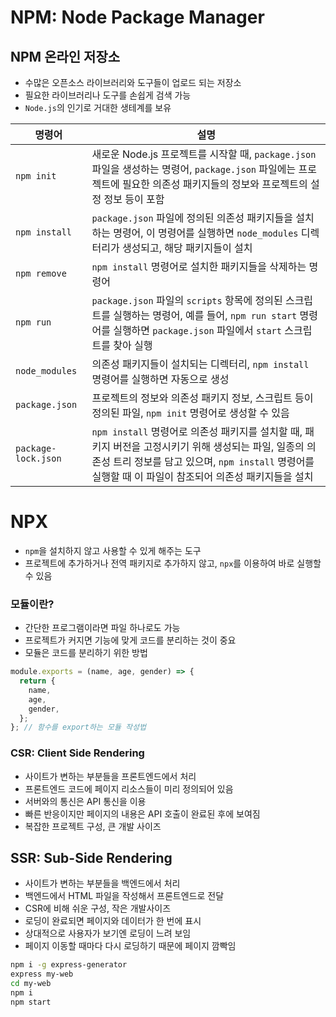 # **NPM: Node Package Manager**

## **NPM 온라인 저장소**

- 수많은 오픈소스 라이브러리와 도구들이 업로드 되는 저장소
- 필요한 라이브러리나 도구를 손쉽게 검색 가능
- `Node.js`의 인기로 거대한 생테계를 보유

| 명령어              | 설명                                                                                                                                                                                                             |
| ------------------- | ---------------------------------------------------------------------------------------------------------------------------------------------------------------------------------------------------------------- |
| `npm init`          | 새로운 Node.js 프로젝트를 시작할 때, `package.json` 파일을 생성하는 명령어, `package.json` 파일에는 프로젝트에 필요한 의존성 패키지들의 정보와 프로젝트의 설정 정보 등이 포함                                    |
| `npm install`       | `package.json` 파일에 정의된 의존성 패키지들을 설치하는 명령어, 이 명령어를 실행하면 `node_modules` 디렉터리가 생성되고, 해당 패키지들이 설치                                                                    |
| `npm remove`        | `npm install` 명령어로 설치한 패키지들을 삭제하는 명령어                                                                                                                                                         |
| `npm run`           | `package.json` 파일의 `scripts` 항목에 정의된 스크립트를 실행하는 명령어, 예를 들어, `npm run start` 명령어를 실행하면 `package.json` 파일에서 `start` 스크립트를 찾아 실행                                      |
| `node_modules`      | 의존성 패키지들이 설치되는 디렉터리, `npm install` 명령어를 실행하면 자동으로 생성                                                                                                                               |
| `package.json`      | 프로젝트의 정보와 의존성 패키지 정보, 스크립트 등이 정의된 파일, `npm init` 명령어로 생성할 수 있음                                                                                                              |
| `package-lock.json` | `npm install` 명령어로 의존성 패키지를 설치할 때, 패키지 버전을 고정시키기 위해 생성되는 파일, 일종의 의존성 트리 정보를 담고 있으며, `npm install` 명령어를 실행할 때 이 파일이 참조되어 의존성 패키지들을 설치 |

# **NPX**

- `npm`을 설치하지 않고 사용할 수 있게 해주는 도구
- 프로젝트에 추가하거나 전역 패키지로 추가하지 않고, `npx`를 이용하여 바로 실행할 수 있음

### **모듈이란?**

- 간단한 프로그램이라면 파일 하나로도 가능
- 프로젝트가 커지면 기능에 맞게 코드를 분리하는 것이 중요
- 모듈은 코드를 분리하기 위한 방법

```js
module.exports = (name, age, gender) => {
  return {
    name,
    age,
    gender,
  };
}; // 함수를 export하는 모듈 작성법
```

### **CSR: Client Side Rendering**

- 사이트가 변하는 부분들을 프론트엔드에서 처리
- 프론트엔드 코드에 페이지 리소스들이 미리 정의되어 있음
- 서버와의 통신은 API 통신을 이용
- 빠른 반응이지만 페이지의 내용은 API 호출이 완료된 후에 보여짐
- 복잡한 프로젝트 구성, 큰 개발 사이즈

## **SSR: Sub-Side Rendering**

- 사이트가 변하는 부분들을 백엔드에서 처리
- 백엔드에서 HTML 파일을 작성해서 프론트엔드로 전달
- CSR에 비해 쉬운 구성, 작은 개발사이즈
- 로딩이 완료되면 페이지와 데이터가 한 번에 표시
- 상대적으로 사용자가 보기엔 로딩이 느려 보임
- 페이지 이동할 때마다 다시 로딩하기 때문에 페이지 깜빡임

```bash
npm i -g express-generator
express my-web
cd my-web
npm i
npm start
```
